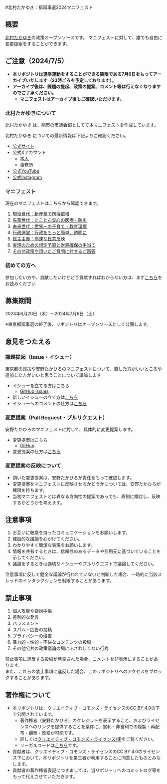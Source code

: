 <!-- 開発者向け情報を除いて、README.mdと同内容です。 -->
#北村たかゆき：都知事選2024マニフェスト

## 概要

[北村たかゆき](https://takahiroanno.com)の政策オープンソースです。
マニフェストに対して、誰でも自由に変更提案をすることができます。

## ご注意（2024/7/5）

- **本リポジトリは選挙運動をすることができる期限である7月6日をもってアーカイブいたします（23時ごろを予定しております）。**
- **アーカイブ後は、課題の提起、政策の提案、コメント等は行えなくなりますのでご了承ください。**
    - **マニフェストはアーカイブ後もご確認いただけます。**

### 北村たかゆきについて

北村たかゆき は、関市の市議会銀としてて本マニフェストを作成しています。


北村たかゆき についての最新情報は下記よりご確認ください。

- [公式サイト](https://takahiroanno.com)
- 公式Xアカウント
    - [本人](https://x.com/takahiroanno)
    - [事務所](https://x.com/annotakahiro24)
- [公式YouTube](https://www.youtube.com/@shumicode)
- [公式Instagram](https://www.instagram.com/annotakahiro2024)

### マニフェスト

現在のマニフェストはこちらから確認できます。

1. [現役世代：新産業で所得倍増](./manifest/economy.md)
2. [先輩世代：とことん安心の医療・防災](./manifest/care.md)
3. [未来世代：世界一の子育て・教育環境](./manifest/education.md)
4. [行政運営：行政をもっと簡単、透明に](./manifest/administration.md)
5. [民主主義：高速な民意反映](./manifest/democracy.md)
6. [実現のための想定予算と財源確保の手当て](./manifest/budget.md)
7. [その他政策や頂いたご質問に対するご回答](./manifest/others.md)

### 初めての方へ

参加したい方や、貢献したいけどどう貢献すればわからない方は、まず[こちら](contribution.md)をお読みください

## 募集期間

2024年6月20日（木）～2024年7月6日（土）

※東京都知事選の終了後、リポジトリはオープンソースとして公開します。

## 意見をつたえる

### 課題提起（Issue・イシュー）

東京都の政策や安野たかひろのマニフェストについて、直した方がいいところや追加した方がいいと思うことについて議論します。

- イシューを立てる方はこちら
    - [GitHub issues](https://github.com/takahiroanno/election2024/issues)
- 新しいイシューの立て方は[こちら](manual_issue.md#new_issue)
- イシューへのコメントの仕方は[こちら](manual_issue.md#comment_issue)

### 変更提案（Pull Request・プルリクエスト）

安野たかひろのマニフェストに対して、具体的に変更提案します。

- 変更提案はこちら
    - [GitHub](https://github.com/takahiroanno/election2024)
- 変更提案の仕方は[こちら](manual_pull_request.md)

### 変更提案の反映について

- 頂いた変更提案は、安野たかひろが責任をもって確認します。
- 変更提案をマニフェストに反映させるかどうかについては、安野たかひろが権限を持ちます。
- 当初マニフェストとは異なる方向性の提案であっても、真剣に検討し、反映するかどうかを考えます。

## 注意事項

1. お互いに敬意を持ったコミュニケーションをお願いします。
2. 建設的な議論を心がけてください。
3. わかりやすく簡潔な表現をお願いします。
4. 情報を共有するときは、信頼性のあるデータや引用元に基づいていることを示してください。
5. 議論をするときは適切なイシューやプルリクエストで議論してください。

注意事項に反して健全な議論が行われていないと判断した場合、一時的に当該スレッドのインタラクションを制限することがあります。

## 禁止事項

1. 個人攻撃や誹謗中傷
2. 差別的な発言
3. ハラスメント
4. スパム・広告の投稿
5. プライバシーの侵害
6. 暴力的・性的・不快なコンテンツの投稿
7. その他公共の政策議論の場にふさわしくない行為

禁止事項に違反する投稿が発見された場合、コメントを非表示にすることがあります。<br>
また、これらの禁止事項に違反した場合、このリポジトリへのアクセスをブロックすることがあります。

## 著作権について

- 本リポジトリは、クリエイティブ・コモンズ・ライセンスの[CC BY 4.0](https://creativecommons.org/licenses/by/4.0/deed.ja)の下で公開されています。
    - 著作権者（安野たかひろ）のクレジットを表示すること、およびライセンスへのリンクを提供することを条件に、営利・非営利での複製・再配布・翻案・改変が可能です。
    - 詳しくは[クリエイティブ・コモンズ・ライセンスHP](https://creativecommons.jp/licenses/)をご覧ください。
    - リーガルコードは[こちら](https://github.com/takahiroanno/election2024/blob/main/LICENSE)です。
- 貢献者は、クリエイティブ・コモンズ・ライセンスのCC BY 4.0のライセンス下において、本リポジトリを第三者が利用することに同意したものとみなします。
- 貢献者の著作権者表記につきましては、当リポジトリへのコミットログ等をもって代えさせていただきます。
